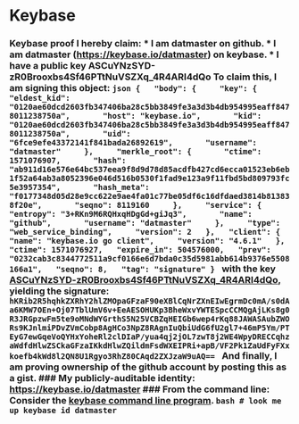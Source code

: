 # Keybase
### Keybase proof  I hereby claim:    * I am datmaster on github.   * I am datmaster (https://keybase.io/datmaster) on keybase.   * I have a public key ASCuYNzSYD-zR0Brooxbs4Sf46PTtNuVSZXq_4R4ARI4dQo  To claim this, I am signing this object:  ```json {   "body": {     "key": {       "eldest_kid": "0120ae60dcd2603fb347406ba28c5bb3849fe3a3d3b4db954995eaff8478011238750a",       "host": "keybase.io",       "kid": "0120ae60dcd2603fb347406ba28c5bb3849fe3a3d3b4db954995eaff8478011238750a",       "uid": "6fce9efe43372141f841bada26892619",       "username": "datmaster"     },     "merkle_root": {       "ctime": 1571076907,       "hash": "ab911d16e576e64bc537eea9f8d9d78d85acdfb427cd6ecca01523eb6eb1f52a64ab3a8052396e046d516b0530f1fad9e123a9f11fbd5bd809793fc5e3957354",       "hash_meta": "f0177348d05d28e9cc622e9ae4fa01c77be05df6c16dfdaed3814b813838f20e",       "seqno": 8119160     },     "service": {       "entropy": "3+RKn9M6RQHxqHDgGd+giJq3",       "name": "github",       "username": "datmaster"     },     "type": "web_service_binding",     "version": 2   },   "client": {     "name": "keybase.io go client",     "version": "4.6.1"   },   "ctime": 1571076927,   "expire_in": 504576000,   "prev": "0232cab3c8344772511a9cf0166e6d7bda0c35d5981abb614b9376e5508166a1",   "seqno": 8,   "tag": "signature" } ```  with the key [ASCuYNzSYD-zR0Brooxbs4Sf46PTtNuVSZXq_4R4ARI4dQo](https://keybase.io/datmaster), yielding the signature:  ``` hKRib2R5hqhkZXRhY2hlZMOpaGFzaF90eXBlCqNrZXnEIwEgrmDc0mA/s0dAa6KMW7OEn+Oj07TblUmV6v+EeAESOHUKp3BheWxvYWTESpcCCMQgAjLKs8g0R3JRGpzwFm5te9oMNdWYGrthS5N25VCBZqHEIGb6wep4rKq88JAWASAubZWORs9KJnlmiPDvZVmCobp8AgHCo3NpZ8RAgnIuQbiUdG6fU2gl7+46mP5Ym/PTEyG7ewGqeVoQYHxYoheRl2clDIaP/yua4qj2jOL7zwT8j2WE4WpyDRECCqhzaWdfdHlwZSCkaGFzaIKkdHlwZQildmFsdWXEIPRi+apB/VF2Pk1ZaUdFyFXxkoefb4kWd8l2QN8U1Rgyo3RhZ80CAqd2ZXJzaW9uAQ==  ```  And finally, I am proving ownership of the github account by posting this as a gist.  ### My publicly-auditable identity:  https://keybase.io/datmaster  ### From the command line:  Consider the [keybase command line program](https://keybase.io/download).  ```bash # look me up keybase id datmaster ```
